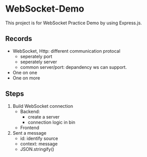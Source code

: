 # WebSocket-Demo
This project is for WebSocket Practice Demo by using Express.js.

## Records
- WebSocket, Http: different communication protocal
    - seperately port
    - seperately server
    - common server/port: depandency ws can support.
- One on one 
- One on more

## Steps
1. Build WebSocket connection
    - Backend: 
        - create a server
        - connection logic in bin
    - Frontend
2. Sent a message
    - id: identify source
    - context: message
    - JSON.stringify()